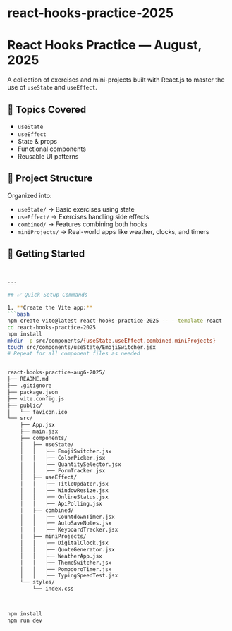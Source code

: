 # react-hooks-practice-2025
# React Hooks Practice — August, 2025

A collection of exercises and mini-projects built with React.js to master the use of `useState` and `useEffect`.

## 🧠 Topics Covered
- `useState`
- `useEffect`
- State & props
- Functional components
- Reusable UI patterns

## 📁 Project Structure

Organized into:
- `useState/` → Basic exercises using state
- `useEffect/` → Exercises handling side effects
- `combined/` → Features combining both hooks
- `miniProjects/` → Real-world apps like weather, clocks, and timers

## 🚀 Getting Started

```bash


---

## ✅ Quick Setup Commands

1. **Create the Vite app:**
```bash
npm create vite@latest react-hooks-practice-2025 -- --template react
cd react-hooks-practice-2025
npm install
mkdir -p src/components/{useState,useEffect,combined,miniProjects}
touch src/components/useState/EmojiSwitcher.jsx
# Repeat for all component files as needed


react-hooks-practice-aug6-2025/
├── README.md
├── .gitignore
├── package.json
├── vite.config.js
├── public/
│   └── favicon.ico
└── src/
    ├── App.jsx
    ├── main.jsx
    ├── components/
    │   ├── useState/
    │   │   ├── EmojiSwitcher.jsx
    │   │   ├── ColorPicker.jsx
    │   │   ├── QuantitySelector.jsx
    │   │   ├── FormTracker.jsx
    │   ├── useEffect/
    │   │   ├── TitleUpdater.jsx
    │   │   ├── WindowResize.jsx
    │   │   ├── OnlineStatus.jsx
    │   │   ├── ApiPolling.jsx
    │   ├── combined/
    │   │   ├── CountdownTimer.jsx
    │   │   ├── AutoSaveNotes.jsx
    │   │   ├── KeyboardTracker.jsx
    │   ├── miniProjects/
    │   │   ├── DigitalClock.jsx
    │   │   ├── QuoteGenerator.jsx
    │   │   ├── WeatherApp.jsx
    │   │   ├── ThemeSwitcher.jsx
    │   │   ├── PomodoroTimer.jsx
    │   │   ├── TypingSpeedTest.jsx
    └── styles/
        └── index.css



npm install
npm run dev
